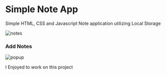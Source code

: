 # Simple Note App

Simple HTML, CSS and Javascript Note application utilizing Local Storage

![notes](https://user-images.githubusercontent.com/59916614/167219641-c8e94011-554c-4593-bd82-43531ddb4be7.png)

### Add Notes

![popup](https://user-images.githubusercontent.com/59916614/167219657-040ef4e8-2ab0-4d8a-9ef8-a52723346fe0.png)

I Enjoyed to work on this project
